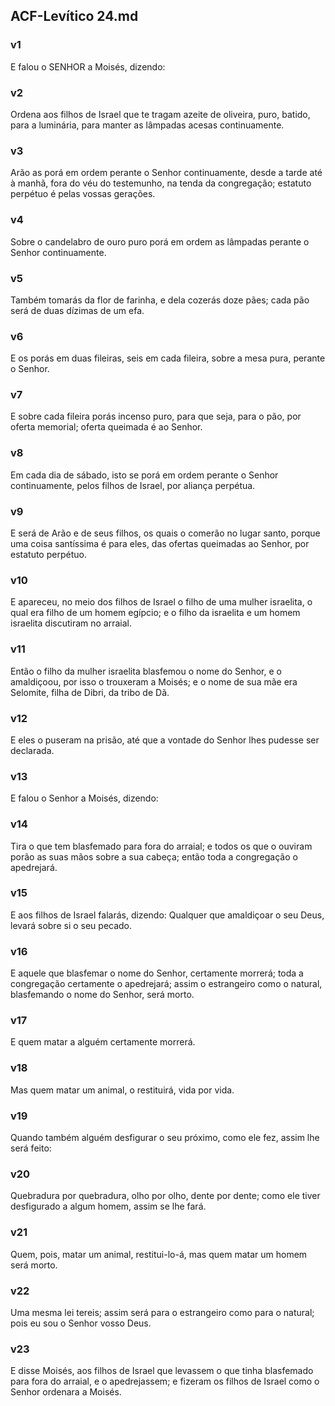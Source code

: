 ## ACF-Levítico 24.md
### v1
 E falou o SENHOR a Moisés, dizendo:
### v2
 Ordena aos filhos de Israel que te tragam azeite de oliveira, puro, batido, para a luminária, para manter as lâmpadas acesas continuamente.
### v3
 Arão as porá em ordem perante o Senhor continuamente, desde a tarde até à manhã, fora do véu do testemunho, na tenda da congregação; estatuto perpétuo é pelas vossas gerações.
### v4
 Sobre o candelabro de ouro puro porá em ordem as lâmpadas perante o Senhor continuamente.
### v5
 Também tomarás da flor de farinha, e dela cozerás doze pães; cada pão será de duas dízimas de um efa.
### v6
 E os porás em duas fileiras, seis em cada fileira, sobre a mesa pura, perante o Senhor.
### v7
 E sobre cada fileira porás incenso puro, para que seja, para o pão, por oferta memorial; oferta queimada é ao Senhor.
### v8
 Em cada dia de sábado, isto se porá em ordem perante o Senhor continuamente, pelos filhos de Israel, por aliança perpétua.
### v9
 E será de Arão e de seus filhos, os quais o comerão no lugar santo, porque uma coisa santíssima é para eles, das ofertas queimadas ao Senhor, por estatuto perpétuo.
### v10
 E apareceu, no meio dos filhos de Israel o filho de uma mulher israelita, o qual era filho de um homem egípcio; e o filho da israelita e um homem israelita discutiram no arraial.
### v11
 Então o filho da mulher israelita blasfemou o nome do Senhor, e o amaldiçoou, por isso o trouxeram a Moisés; e o nome de sua mãe era Selomite, filha de Dibri, da tribo de Dã.
### v12
 E eles o puseram na prisão, até que a vontade do Senhor lhes pudesse ser declarada.
### v13
 E falou o Senhor a Moisés, dizendo:
### v14
 Tira o que tem blasfemado para fora do arraial; e todos os que o ouviram porão as suas mãos sobre a sua cabeça; então toda a congregação o apedrejará.
### v15
 E aos filhos de Israel falarás, dizendo: Qualquer que amaldiçoar o seu Deus, levará sobre si o seu pecado.
### v16
 E aquele que blasfemar o nome do Senhor, certamente morrerá; toda a congregação certamente o apedrejará; assim o estrangeiro como o natural, blasfemando o nome do Senhor, será morto.
### v17
 E quem matar a alguém certamente morrerá.
### v18
 Mas quem matar um animal, o restituirá, vida por vida.
### v19
 Quando também alguém desfigurar o seu próximo, como ele fez, assim lhe será feito:
### v20
 Quebradura por quebradura, olho por olho, dente por dente; como ele tiver desfigurado a algum homem, assim se lhe fará.
### v21
 Quem, pois, matar um animal, restitui-lo-á, mas quem matar um homem será morto.
### v22
 Uma mesma lei tereis; assim será para o estrangeiro como para o natural; pois eu sou o Senhor vosso Deus.
### v23
 E disse Moisés, aos filhos de Israel que levassem o que tinha blasfemado para fora do arraial, e o apedrejassem; e fizeram os filhos de Israel como o Senhor ordenara a Moisés.
